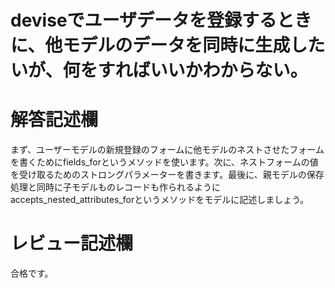 # deviseでユーザデータを登録するときに、他モデルのデータを同時に生成したいが、何をすればいいかわからない。
# 解答記述欄

まず、ユーザーモデルの新規登録のフォームに他モデルのネストさせたフォームを書くためにfields_forというメソッドを使います。次に、ネストフォームの値を受け取るためのストロングパラメーターを書きます。最後に、親モデルの保存処理と同時に子モデルものレコードも作られるようにaccepts_nested_attributes_forというメソッドをモデルに記述しましょう。



# レビュー記述欄
合格です。
